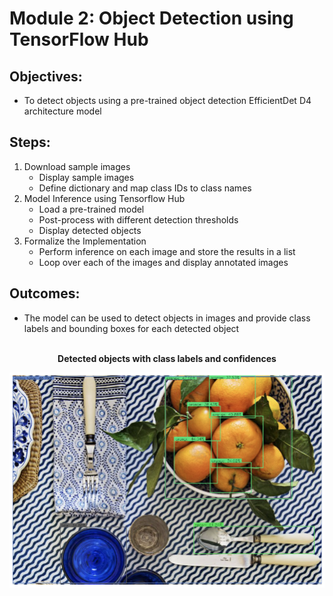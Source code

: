 # Module 2: Object Detection using TensorFlow Hub

## Objectives:
- To detect objects using a pre-trained object detection EfficientDet D4 architecture model

## Steps:
1. Download sample images
    - Display sample images
    - Define dictionary and map class IDs to class names
2. Model Inference using Tensorflow Hub
    - Load a pre-trained model
    - Post-process with different detection thresholds
    - Display detected objects
3. Formalize the Implementation
    - Perform inference on each image and store the results in a list
    - Loop over each of the images and display annotated images

## Outcomes:
- The model can be used to detect objects in images and provide class labels and bounding boxes for each detected object
<br><br>
<p align="center"><b>Detected objects with class labels and confidences</b></p>

![Alt text](https://github.com/OCR-tech/OCR-tech/blob/main/docs/img/module_cv2a.png)
<br>